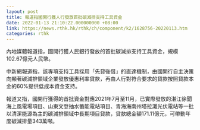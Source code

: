 ```yaml
---
layout: post
title: 報道指國開行獲人行發放首批碳減排支持工具資金
date: 2022-01-13 21:10:22.000000000 +08:00
link: https://news.rthk.hk/rthk/ch/component/k2/1628756-20220113.htm
categories: rthk
---
```


內地媒體報道指，國開行獲人民銀行發放的首批碳減排支持工具資金，規模102.67億元人民幣。

中新網報道指，該專項支持工具採用「先貸後借」的直達機制，由國開行自主決策向顯著碳減排領域企業發放優惠利率貸款，再由人行對符合要求的貸款按照貸款本金的60%提供低成本資金支持。

報道又指，國開行獲得的首批資金對應2021年7月至11月，已實際發放的湛江徐聞海上風電場項目、山東文登抽水蓄能電站項目、青海海南州塔拉灘光伏電站等一批以清潔能源為主的碳減排領域中長期項目貸款，貸款總金額171.11億元，可帶動年度碳減排量343萬噸。
